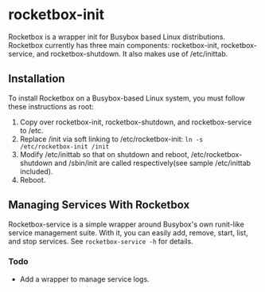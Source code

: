 # rocketbox-init
Rocketbox is a wrapper init for Busybox based Linux distributions. Rocketbox currently has three main components: rocketbox-init, rocketbox-service, and rocketbox-shutdown. It also makes use of /etc/inittab.
## Installation
To install Rocketbox on a Busybox-based Linux system, you must follow these instructions as root:

1. Copy over rocketbox-init, rocketbox-shutdown, and rocketbox-service to /etc.
2. Replace /init via soft linking to /etc/rocketbox-init: `ln -s /etc/rocketbox-init /init`
3. Modify /etc/inittab so that on shutdown and reboot, /etc/rocketbox-shutdown and /sbin/init are called respectively(see sample /etc/inittab included).
4. Reboot.
## Managing Services With Rocketbox
Rocketbox-service is a simple wrapper around Busybox's own runit-like service management suite. With it, you can easily add, remove, start, list, and stop services. See `rocketbox-service -h` for details.

### Todo
* Add a wrapper to manage service logs.
